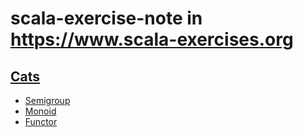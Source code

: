 # scala-exercise-note in https://www.scala-exercises.org

## [Cats](https://github.com/typelevel/cats)
* [Semigroup](https://github.com/ikhoon/scala-exercise-note/blob/master/src/test/scala/catsnote/SemigroupSpec.scala)
* [Monoid](https://github.com/ikhoon/scala-exercise-note/blob/master/src/test/scala/catsnote/MonoidSpec.scala)
* [Functor](https://github.com/ikhoon/scala-exercise-note/blob/master/src/test/scala/catsnote/FunctorSpec.scala)
